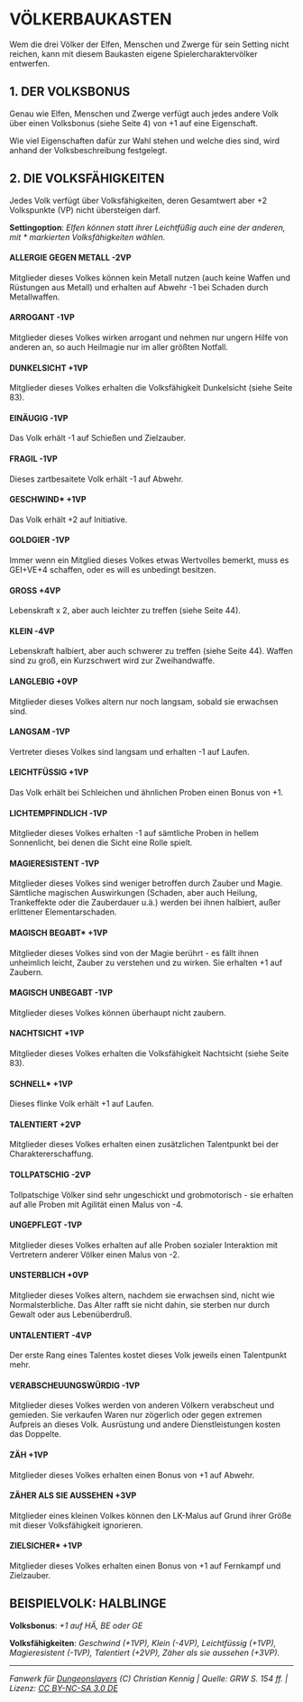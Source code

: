 # VÖLKERBAUKASTEN

Wem die drei Völker der Elfen, Menschen und Zwerge für sein Setting nicht reichen, kann mit diesem Baukasten eigene Spielercharaktervölker entwerfen.

## 1. DER VOLKSBONUS

Genau wie Elfen, Menschen und Zwerge verfügt auch jedes andere Volk über einen Volksbonus (siehe Seite 4) von +1 auf eine Eigenschaft.

Wie viel Eigenschaften dafür zur Wahl stehen und welche dies sind, wird anhand der Volksbeschreibung festgelegt.

## 2. DIE VOLKSFÄHIGKEITEN

Jedes Volk verfügt über Volksfähigkeiten, deren Gesamtwert aber +2 Volkspunkte (VP) nicht übersteigen darf.

**Settingoption**: _Elfen können statt ihrer Leichtfüßig auch eine der anderen, mit \* markierten Volksfähigkeiten wählen._

#### ALLERGIE GEGEN METALL -2VP

Mitglieder dieses Volkes können kein Metall nutzen (auch keine Waffen und Rüstungen aus Metall) und erhalten auf Abwehr -1 bei Schaden durch Metallwaffen.

#### ARROGANT -1VP

Mitglieder dieses Volkes wirken arrogant und nehmen nur ungern Hilfe von anderen an, so auch Heilmagie nur im aller größten Notfall.

#### DUNKELSICHT +1VP

Mitglieder dieses Volkes erhalten die Volksfähigkeit Dunkelsicht (siehe Seite 83).

#### EINÄUGIG -1VP

Das Volk erhält -1 auf Schießen und Zielzauber.

#### FRAGIL -1VP

Dieses zartbesaitete Volk erhält -1 auf Abwehr.

#### GESCHWIND\* +1VP

Das Volk erhält +2 auf Initiative.

#### GOLDGIER -1VP

Immer wenn ein Mitglied dieses Volkes etwas Wertvolles bemerkt, muss es GEI+VE+4 schaffen, oder es will es unbedingt besitzen.

#### GROSS +4VP

Lebenskraft x 2, aber auch leichter zu treffen (siehe Seite 44).

#### KLEIN -4VP

Lebenskraft halbiert, aber auch schwerer zu treffen (siehe Seite 44). Waffen sind zu groß, ein Kurzschwert wird zur Zweihandwaffe.

#### LANGLEBIG +0VP

Mitglieder dieses Volkes altern nur noch langsam, sobald sie erwachsen sind.

#### LANGSAM -1VP

Vertreter dieses Volkes sind langsam und erhalten -1 auf Laufen.

#### LEICHTFÜSSIG +1VP

Das Volk erhält bei Schleichen und ähnlichen Proben einen Bonus von +1.

#### LICHTEMPFINDLICH -1VP

Mitglieder dieses Volkes erhalten -1 auf sämtliche Proben in hellem Sonnenlicht, bei denen die Sicht eine Rolle spielt.

#### MAGIERESISTENT -1VP

Mitglieder dieses Volkes sind weniger betroffen durch Zauber und Magie. Sämtliche magischen Auswirkungen (Schaden, aber auch Heilung, Trankeffekte oder die Zauberdauer u.ä.) werden bei ihnen halbiert, außer erlittener Elementarschaden.

#### MAGISCH BEGABT\* +1VP

Mitglieder dieses Volkes sind von der Magie berührt - es fällt ihnen unheimlich leicht, Zauber zu verstehen und zu wirken. Sie erhalten +1 auf Zaubern.

#### MAGISCH UNBEGABT -1VP

Mitglieder dieses Volkes können überhaupt nicht zaubern.

#### NACHTSICHT +1VP

Mitglieder dieses Volkes erhalten die Volksfähigkeit Nachtsicht (siehe Seite 83).

#### SCHNELL\* +1VP

Dieses flinke Volk erhält +1 auf Laufen.

#### TALENTIERT +2VP

Mitglieder dieses Volkes erhalten einen zusätzlichen Talentpunkt bei der Charaktererschaffung.

#### TOLLPATSCHIG -2VP

Tollpatschige Völker sind sehr ungeschickt und grobmotorisch - sie erhalten auf alle Proben mit Agilität einen Malus von -4.

#### UNGEPFLEGT -1VP

Mitglieder dieses Volkes erhalten auf alle Proben sozialer Interaktion mit Vertretern anderer Völker einen Malus von -2.

#### UNSTERBLICH +0VP

Mitglieder dieses Volkes altern, nachdem sie erwachsen sind, nicht wie Normalsterbliche. Das Alter rafft sie nicht dahin, sie sterben nur durch Gewalt oder aus Lebenüberdruß.

#### UNTALENTIERT -4VP

Der erste Rang eines Talentes kostet dieses Volk jeweils einen Talentpunkt mehr.

#### VERABSCHEUUNGSWÜRDIG -1VP

Mitglieder dieses Volkes werden von anderen Völkern verabscheut und gemieden. Sie verkaufen Waren nur zögerlich oder gegen extremen Aufpreis an dieses Volk. Ausrüstung und andere Dienstleistungen kosten das Doppelte.

#### ZÄH +1VP

Mitglieder dieses Volkes erhalten einen Bonus von +1 auf Abwehr.

#### ZÄHER ALS SIE AUSSEHEN +3VP

Mitglieder eines kleinen Volkes können den LK-Malus auf Grund ihrer Größe mit dieser Volksfähigkeit ignorieren.

#### ZIELSICHER\* +1VP

Mitglieder dieses Volkes erhalten einen Bonus von +1 auf Fernkampf und Zielzauber.

## BEISPIELVOLK: HALBLINGE

**Volksbonus**: _+1 auf HÄ, BE oder GE_

**Volksfähigkeiten**: _Geschwind (+1VP), Klein (-4VP), Leichtfüssig (+1VP), Magieresistent (-1VP), Talentiert (+2VP), Zäher als sie aussehen (+3VP)._

---

_Fanwerk für [Dungeonslayers](https://www.dungeonslayers.net/) (C) Christian Kennig | Quelle: GRW S. 154 ff. | Lizenz: [CC BY-NC-SA 3.0 DE](https://creativecommons.org/licenses/by-nc-sa/3.0/de/)_
